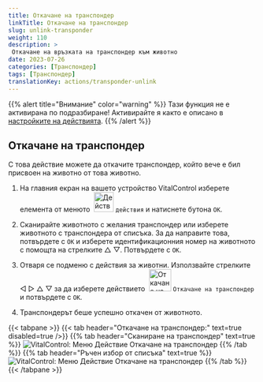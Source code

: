 ```yaml
---
title: Откачане на транспондер
linkTitle: Откачане на транспондер
slug: unlink-transponder
weight: 110
description: >
 Откачане на връзката на транспондер към животно
date: 2023-07-26
categories: [Транспондер]
tags: [Транспондер]
translationKey: actions/transponder-unlink
---
```

{{% alert title="Внимание" color="warning" %}}
Тази функция не е активирана по подразбиране! Активирайте я както е описано в [настройките на действията](../settings/).
{{% /alert %}}

## Откачане на транспондер

С това действие можете да откачите транспондер, който вече е бил присвоен на животно от това животно.

1. На главния екран на вашето устройство VitalControl изберете елемента от менюто &nbsp;<img src="/icons/actions.svg" width="40" align="bottom" alt="Действия" /> `действия` и натиснете бутона `OK`.

2. Сканирайте животното с желания транспондер или изберете животното с транспондера от списъка. За да направите това, потвърдете с `OK` и изберете идентификационния номер на животното с помощта на стрелките △ ▽. Потвърдете с `OK`.

3. Отваря се подменю с действия за животни. Използвайте стрелките ◁ ▷ △ ▽ за да изберете действието &nbsp;<img src="/icons/actions/unlink-transponder.svg" width="45" align="bottom" alt="Откачане на транспондер" /> `Откачане на транспондер` и потвърдете с `OK`.

4. Транспондерът беше успешно откачен от животното.

{{< tabpane >}}
{{< tab header="Откачане на транспондер:" text=true disabled=true />}}
{{% tab header="Сканиране на транспондер" text=true %}}
![VitalControl: Меню Действие Откачане на транспондер](../images/unlinktransponder-scan.png "Откачане на транспондер")
{{% /tab %}}
{{% tab header="Ръчен избор от списъка" text=true %}}
![VitalControl: Меню Действие Откачане на транспондер](../images/unlinktransponder.png "Откачане на транспондер")
{{% /tab %}}
{{< /tabpane >}}
